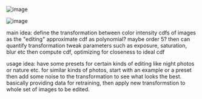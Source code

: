 ![image](https://github.com/user-attachments/assets/70683034-17da-4cb2-acfc-a16a546a428c)

![image](https://github.com/user-attachments/assets/6541fb73-f3a1-422f-ab81-ee305ef51a6f)


main idea: 
define the transformation between color intensity cdfs of images as the "editing" 
approximate cdf as polynomial? maybe order 5? then can quantify transformation
tweak parameters such as exposure, saturation, blur etc then compute cdf, optimizing for closeness to ideal cdf

usage idea:
have some presets for certain kinds of editing like night photos or nature etc.
for similar kinds of photos, start with an example or a preset then add some noise to the transformation to see what looks the best. basically providing data for retraining, then apply new transformstion to whole set of images to be edited.